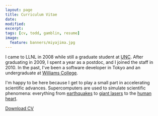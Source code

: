 ```yaml
---
layout: page
title: Curriculum Vitae
date:
modified:
excerpt:
tags: [cv, todd, gamblin, resume]
image:
  feature: banners/miyajima.jpg
---
```


I came to LLNL in 2008 while still a graduate student at
[UNC](https://www.unc.edu).  After graduating in 2009, I spent a year
as a postdoc, and I joined the staff in 2010.  In the past, I've been
a software developer in Tokyo and an undergraduate at [Williams
College](http://www.williams.edu).

I'm happy to be here because I get to play a small part in
accelerating scientific advances.  Supercomputers are used to simulate
scientific phenomena: everything from
[earthquakes](http://computation.llnl.gov//research/project-highlights/numerical-methods-boost-modeling-efficiency)
to [giant lasers](http://computation.llnl.gov/research/mission-support/NIF) to
the [human heart](http://hpcinnovationcenter.llnl.gov/cardioid-heart-modeling.php).

<i class="fa fa-file-pdf-o"></i> [Download CV](todd-cv.pdf)
